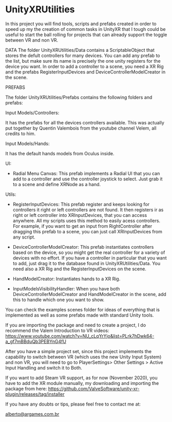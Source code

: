 # UnityXRUtilities
 
In this project you will find tools, scripts and prefabs created in order to speed up my the creation of common tasks in UnityXR that I tough could be useful to start the ball rolling for projects that can already support the toggle between VR and non VR.

DATA
The folder UnityXRUtilities/Data contains a ScriptableObject that stores the defult controllers for many devices. You can add any prefab to the list, but make sure its name is precisely the one unity registers for the device you want.
In order to add a controller to a scene, you need a XR Rig and the prefabs RegisterInputDevices and DeviceControllerModelCreator in the scene.

PREFABS

The folder UnityXRUtilities/Prefabs contains the following folders and prefabs:


Input Models/Controllers:

It has the prefabs for all the devices controllers available. This was actually put together by Quentin Valembois from the youtube channel Velem, all credits to him.

Input Models/Hands:

It has the default hands models from Oculus inside.


UI:

- Radial Menu Canvas: This prefab implements a Radial UI that you can add to a controller and use the controller joystick to select. Just grab it to a scene and define XRNode as a hand.

Utils:

- RegisterInputDevices: This prefab register and keeps looking for controllers it right or left controllers are not found. It then registers ir as right or left controller into XRInputDevices, that you can access anywhere. All my scripts uses this method to easily acess controllers. For example, if you want to get an input from RightController after dragging this prefab to a scene, you can just call XRInputDevices from any script.

- DeviceControllerModelCreator: This prefab instantiates controllers based on the device, so you might get the real controller for a variety of devices with no effort. If you have a controller in particular that you want to add, just drag it to the database found in UnityXRUtilities/Data. You need also a XR Rig and the RegisterInputDevices on the scene.

- HandModelCreator: Instantiates hands to a XR Rig.

- InputModelsVisibilityHandler: When you have both DeviceControllerModelCreator and HandModelCreator in the scene, add this to handle which one you want to show. 


You can check the examples scenes folder for ideas of everything that is implemented as well as some prefabs made with standard Unity tools.

If you are importing the package and need to create a project, I do recommend the Valem Introduction to VR videos:
https://www.youtube.com/watch?v=NU_cLqYrYjo&list=PLrk7hDwk64-a_gf7mBBduQb3PEBYnG4fU

After you have a simple project set, since this project implements the capability to switch between VR (which uses the new Unity Input System) and non VR, you will need to go to PlayerSettings> Other Settings > Active Input Handling and switch it to Both.

If you want to add Steam VR support, as for now (November 2020), you have to add the XR module manually, my downloading and importing the package from here:
https://github.com/ValveSoftware/unity-xr-plugin/releases/tag/installer

If you have any doubts or tips, please feel free to contact me at:

alberto@argames.com.br
